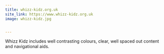 ```yaml
---
title: whizz-kidz.org.uk
site_link: https://www.whizz-kidz.org.uk
image: whizz-kidz.jpg


---
```


Whizz Kidz includes well contrasting colours, clear, well spaced out content and navigational aids.
